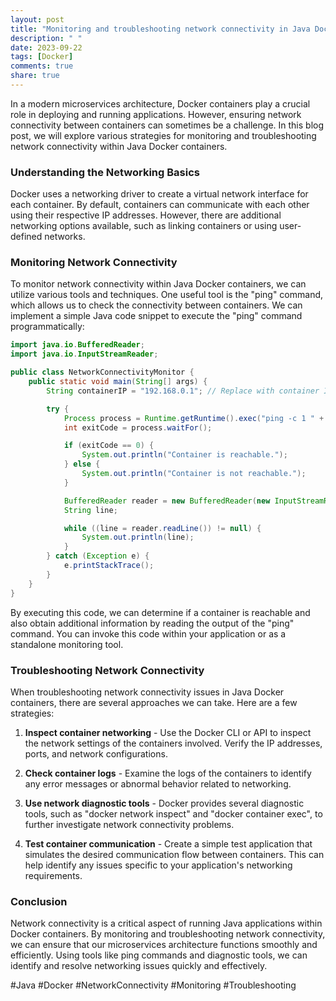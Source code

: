 ```yaml
---
layout: post
title: "Monitoring and troubleshooting network connectivity in Java Docker containers"
description: " "
date: 2023-09-22
tags: [Docker]
comments: true
share: true
---
```


In a modern microservices architecture, Docker containers play a crucial role in deploying and running applications. However, ensuring network connectivity between containers can sometimes be a challenge. In this blog post, we will explore various strategies for monitoring and troubleshooting network connectivity within Java Docker containers.

### Understanding the Networking Basics

Docker uses a networking driver to create a virtual network interface for each container. By default, containers can communicate with each other using their respective IP addresses. However, there are additional networking options available, such as linking containers or using user-defined networks.

### Monitoring Network Connectivity

To monitor network connectivity within Java Docker containers, we can utilize various tools and techniques. One useful tool is the "ping" command, which allows us to check the connectivity between containers. We can implement a simple Java code snippet to execute the "ping" command programmatically:

```java
import java.io.BufferedReader;
import java.io.InputStreamReader;

public class NetworkConnectivityMonitor {
    public static void main(String[] args) {
        String containerIP = "192.168.0.1"; // Replace with container IP address

        try {
            Process process = Runtime.getRuntime().exec("ping -c 1 " + containerIP);
            int exitCode = process.waitFor();

            if (exitCode == 0) {
                System.out.println("Container is reachable.");
            } else {
                System.out.println("Container is not reachable.");
            }

            BufferedReader reader = new BufferedReader(new InputStreamReader(process.getInputStream()));
            String line;

            while ((line = reader.readLine()) != null) {
                System.out.println(line);
            }
        } catch (Exception e) {
            e.printStackTrace();
        }
    }
}
```

By executing this code, we can determine if a container is reachable and also obtain additional information by reading the output of the "ping" command. You can invoke this code within your application or as a standalone monitoring tool.

### Troubleshooting Network Connectivity

When troubleshooting network connectivity issues in Java Docker containers, there are several approaches we can take. Here are a few strategies:

1. **Inspect container networking** - Use the Docker CLI or API to inspect the network settings of the containers involved. Verify the IP addresses, ports, and network configurations.

2. **Check container logs** - Examine the logs of the containers to identify any error messages or abnormal behavior related to networking.

3. **Use network diagnostic tools** - Docker provides several diagnostic tools, such as "docker network inspect" and "docker container exec", to further investigate network connectivity problems.

4. **Test container communication** - Create a simple test application that simulates the desired communication flow between containers. This can help identify any issues specific to your application's networking requirements.

### Conclusion

Network connectivity is a critical aspect of running Java applications within Docker containers. By monitoring and troubleshooting network connectivity, we can ensure that our microservices architecture functions smoothly and efficiently. Using tools like ping commands and diagnostic tools, we can identify and resolve networking issues quickly and effectively.

#Java #Docker #NetworkConnectivity #Monitoring #Troubleshooting